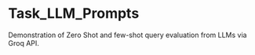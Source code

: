 # Task_LLM_Prompts
Demonstration of Zero Shot and few-shot query evaluation from LLMs via Groq API.
